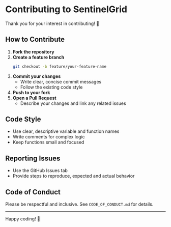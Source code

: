 # Contributing to SentinelGrid

Thank you for your interest in contributing! 🚀

## How to Contribute

1. **Fork the repository**
2. **Create a feature branch**
   ```bash
   git checkout -b feature/your-feature-name
   ```
3. **Commit your changes**
   - Write clear, concise commit messages
   - Follow the existing code style
4. **Push to your fork**
5. **Open a Pull Request**
   - Describe your changes and link any related issues

## Code Style
- Use clear, descriptive variable and function names
- Write comments for complex logic
- Keep functions small and focused

## Reporting Issues
- Use the GitHub Issues tab
- Provide steps to reproduce, expected and actual behavior

## Code of Conduct
Please be respectful and inclusive. See `CODE_OF_CONDUCT.md` for details.

---

Happy coding! 🎉
